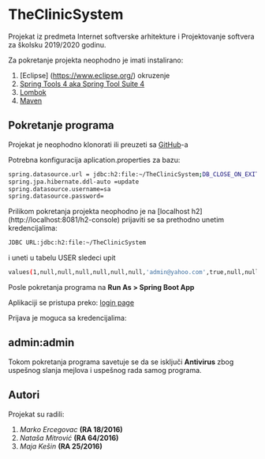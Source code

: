 # TheClinicSystem
Projekat iz predmeta Internet softverske arhitekture i Projektovanje softvera za školsku 2019/2020 godinu.

Za pokretanje projekta neophodno je imati instalirano:
1) [Eclipse] (https://www.eclipse.org/) okruzenje
2) [Spring Tools 4 aka Spring Tool Suite 4 ](https://marketplace.eclipse.org/content/spring-tools-4-aka-spring-tool-suite-4)
3) [Lombok](https://projectlombok.org/)
4) [Maven](https://maven.apache.org/)

## Pokretanje programa

Projekat je neophodno klonorati ili preuzeti sa [GitHub](https://github.com/markoercegovac/TheClinicSystem)-a

Potrebna konfiguracija aplication.properties za bazu:
```bash
spring.datasource.url = jdbc:h2:file:~/TheClinicSystem;DB_CLOSE_ON_EXIT=FALSE;IFEXISTS=FALSE;DB_CLOSE_DELAY=-1;
spring.jpa.hibernate.ddl-auto =update
spring.datasource.username=sa
spring.datasource.password=
```
Prilikom pokretanja projekta neophodno je na [localhost h2] (http://localhost:8081/h2-console)  prijaviti se sa prethodno unetim kredencijalima:
```bash
JDBC URL:jdbc:h2:file:~/TheClinicSystem
```
i uneti u tabelu USER sledeci upit 

```bash
values(1,null,null,null,null,null,null,'admin@yahoo.com',true,null,null,null,'admin','admin','415152',null,'admin',false,'Clinic Centar Administrator','admin',null,'admin',null)
```
Posle pokretanja programa na **Run As > Spring Boot App**

Aplikaciji se pristupa preko: 
[login page](http://localhost:8081/logovanje)

Prijava je moguca sa kredencijalima:
## admin:admin

Tokom pokretanja programa savetuje se da se isključi **Antivirus** zbog uspešnog slanja mejlova i uspešnog rada samog programa.
## Autori
Projekat su radili:
1) *Marko Ercegovac* **(RA 18/2016)**
2) *Nataša Mitrović* **(RA 64/2016)**
3) *Maja Kešin* **(RA 25/2016)**
